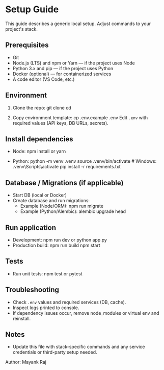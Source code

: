 # Setup Guide

This guide describes a generic local setup. Adjust commands to your project's stack.

## Prerequisites

- Git
- Node.js (LTS) and npm or Yarn — if the project uses Node
- Python 3.x and pip — if the project uses Python
- Docker (optional) — for containerized services
- A code editor (VS Code, etc.)

## Environment

1. Clone the repo:
   git clone <repo-url>
   cd <repo-directory>

2. Copy environment template:
   cp .env.example .env
   Edit `.env` with required values (API keys, DB URLs, secrets).

## Install dependencies

- Node:
  npm install
  or
  yarn

- Python:
  python -m venv .venv
  source .venv/bin/activate   # Windows: .venv\Scripts\activate
  pip install -r requirements.txt

## Database / Migrations (if applicable)

- Start DB (local or Docker)
- Create database and run migrations:
  - Example (Node/ORM): npm run migrate
  - Example (Python/Alembic): alembic upgrade head

## Run application

- Development:
  npm run dev
  or
  python app.py
- Production build:
  npm run build
  npm start

## Tests

- Run unit tests:
  npm test
  or
  pytest

## Troubleshooting

- Check `.env` values and required services (DB, cache).
- Inspect logs printed to console.
- If dependency issues occur, remove node_modules or virtual env and reinstall.

## Notes

- Update this file with stack-specific commands and any service credentials or third-party setup needed.

Author: Mayank Raj
